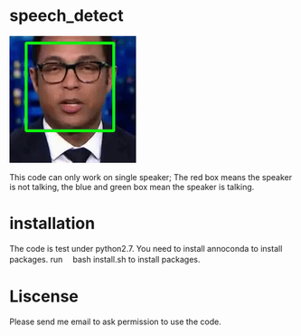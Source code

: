 # speech_detect
![model](https://github.com/lelechen63/speech_detect/blob/master/demo.gif)

This code can only work on single speaker;
The red box means the speaker is not talking, the blue and green box mean the speaker is talking. 

# installation
The code is test under python2.7. You need to install annoconda to install packages.
run 　bash install.sh to install packages.


# Liscense
Please send me email to ask permission to use the code.
